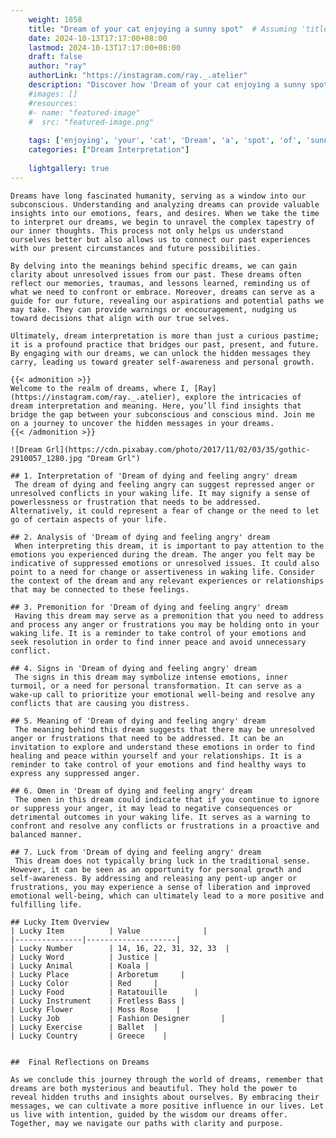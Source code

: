 ```yaml
---
    weight: 1858
    title: "Dream of your cat enjoying a sunny spot"  # Assuming 'title' column exists
    date: 2024-10-13T17:17:00+08:00
    lastmod: 2024-10-13T17:17:00+08:00
    draft: false
    author: "ray"
    authorLink: "https://instagram.com/ray._.atelier"
    description: "Discover how 'Dream of your cat enjoying a sunny spot' can interpret your future and uncover its significant meanings in your life."
    #images: []
    #resources:
    #- name: "featured-image"
    #  src: "featured-image.png"
    
    tags: ['enjoying', 'your', 'cat', 'Dream', 'a', 'spot', 'of', 'sunny']
    categories: ["Dream Interpretation"]
    
    lightgallery: true
---
```

    
    Dreams have long fascinated humanity, serving as a window into our subconscious. Understanding and analyzing dreams can provide valuable insights into our emotions, fears, and desires. When we take the time to interpret our dreams, we begin to unravel the complex tapestry of our inner thoughts. This process not only helps us understand ourselves better but also allows us to connect our past experiences with our present circumstances and future possibilities.
    
    By delving into the meanings behind specific dreams, we can gain clarity about unresolved issues from our past. These dreams often reflect our memories, traumas, and lessons learned, reminding us of what we need to confront or embrace. Moreover, dreams can serve as a guide for our future, revealing our aspirations and potential paths we may take. They can provide warnings or encouragement, nudging us toward decisions that align with our true selves.
    
    Ultimately, dream interpretation is more than just a curious pastime; it is a profound practice that bridges our past, present, and future. By engaging with our dreams, we can unlock the hidden messages they carry, leading us toward greater self-awareness and personal growth.
    
    {{< admonition >}}
    Welcome to the realm of dreams, where I, [Ray](https://instagram.com/ray._.atelier), explore the intricacies of dream interpretation and meaning. Here, you’ll find insights that bridge the gap between your subconscious and conscious mind. Join me on a journey to uncover the hidden messages in your dreams.
    {{< /admonition >}}
    
    ![Dream Grl](https://cdn.pixabay.com/photo/2017/11/02/03/35/gothic-2910057_1280.jpg "Dream Grl")
    
    ## 1. Interpretation of 'Dream of dying and feeling angry' dream
     The dream of dying and feeling angry can suggest repressed anger or unresolved conflicts in your waking life. It may signify a sense of powerlessness or frustration that needs to be addressed. Alternatively, it could represent a fear of change or the need to let go of certain aspects of your life.
    
    ## 2. Analysis of 'Dream of dying and feeling angry' dream
     When interpreting this dream, it is important to pay attention to the emotions you experienced during the dream. The anger you felt may be indicative of suppressed emotions or unresolved issues. It could also point to a need for change or assertiveness in waking life. Consider the context of the dream and any relevant experiences or relationships that may be connected to these feelings.
    
    ## 3. Premonition for 'Dream of dying and feeling angry' dream
     Having this dream may serve as a premonition that you need to address and process any anger or frustrations you may be holding onto in your waking life. It is a reminder to take control of your emotions and seek resolution in order to find inner peace and avoid unnecessary conflict.
    
    ## 4. Signs in 'Dream of dying and feeling angry' dream
     The signs in this dream may symbolize intense emotions, inner turmoil, or a need for personal transformation. It can serve as a wake-up call to prioritize your emotional well-being and resolve any conflicts that are causing you distress.
    
    ## 5. Meaning of 'Dream of dying and feeling angry' dream
     The meaning behind this dream suggests that there may be unresolved anger or frustrations that need to be addressed. It can be an invitation to explore and understand these emotions in order to find healing and peace within yourself and your relationships. It is a reminder to take control of your emotions and find healthy ways to express any suppressed anger.
    
    ## 6. Omen in 'Dream of dying and feeling angry' dream
     The omen in this dream could indicate that if you continue to ignore or suppress your anger, it may lead to negative consequences or detrimental outcomes in your waking life. It serves as a warning to confront and resolve any conflicts or frustrations in a proactive and balanced manner.
    
    ## 7. Luck from 'Dream of dying and feeling angry' dream
     This dream does not typically bring luck in the traditional sense. However, it can be seen as an opportunity for personal growth and self-awareness. By addressing and releasing any pent-up anger or frustrations, you may experience a sense of liberation and improved emotional well-being, which can ultimately lead to a more positive and fulfilling life.
    
    ## Lucky Item Overview
    | Lucky Item          | Value              |
    |---------------|--------------------|
    | Lucky Number        | 14, 16, 22, 31, 32, 33  |
    | Lucky Word          | Justice |
    | Lucky Animal        | Koala |
    | Lucky Place         | Arboretum     |
    | Lucky Color         | Red     |
    | Lucky Food          | Ratatouille      |
    | Lucky Instrument    | Fretless Bass |
    | Lucky Flower        | Moss Rose    |
    | Lucky Job           | Fashion Designer       |
    | Lucky Exercise      | Ballet  |
    | Lucky Country       | Greece    |
    
    
    ##  Final Reflections on Dreams
    
    As we conclude this journey through the world of dreams, remember that dreams are both mysterious and beautiful. They hold the power to reveal hidden truths and insights about ourselves. By embracing their messages, we can cultivate a more positive influence in our lives. Let us live with intention, guided by the wisdom our dreams offer. Together, may we navigate our paths with clarity and purpose.
    